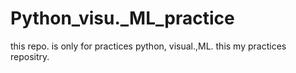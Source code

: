 # Python_visu._ML_practice
this repo. is only for practices python, visual.,ML. 
this my practices repositry.
